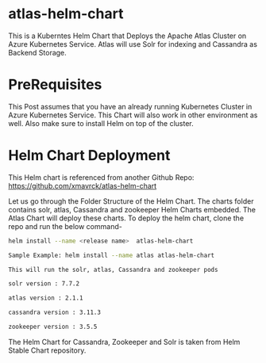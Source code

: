 
# atlas-helm-chart

This is a Kuberntes Helm Chart that Deploys the Apache Atlas Cluster on Azure Kubernetes Service. Atlas will use Solr for indexing and Cassandra as Backend Storage.

# PreRequisites

This Post assumes that you have an already running Kubernetes Cluster in Azure Kubernetes Service. This Chart will also work in other environment as well. Also make sure to install Helm on top of the cluster.

# Helm Chart Deployment

This Helm chart is referenced from another Github Repo: https://github.com/xmavrck/atlas-helm-chart

Let us go through the Folder Structure of the Helm Chart. The charts folder contains solr, atlas, Cassandra and zookeeper Helm Charts embedded. The Atlas Chart will deploy these charts. To deploy the helm chart, clone the repo and run the below command-

```sh
helm install --name <release name>  atlas-helm-chart

Sample Example: helm install --name atlas atlas-helm-chart

This will run the solr, atlas, Cassandra and zookeeper pods

solr version : 7.7.2

atlas version : 2.1.1

cassandra version : 3.11.3

zookeeper version : 3.5.5
```

The Helm Chart for Cassandra, Zookeeper and Solr is taken from Helm Stable Chart repository.
